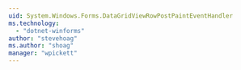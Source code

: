 ```yaml
---
uid: System.Windows.Forms.DataGridViewRowPostPaintEventHandler
ms.technology: 
  - "dotnet-winforms"
author: "stevehoag"
ms.author: "shoag"
manager: "wpickett"
---
```

